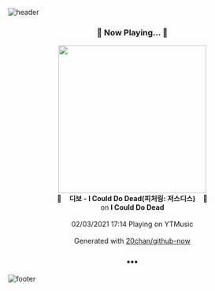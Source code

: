 ![header](https://capsule-render.vercel.app/api?type=wave&height=170&section=header&text=Hi.%20I'm%20SHIFT&fontColor=090707&fontAlignX=45&fontAlignY=65&fontSize=100)

<h3 align="center">🎵 Now Playing... 🎵</h3>
<p align="center">
  <a href="https://music.youtube.com/channel/UC3WMXaoZIR0TO8cXVSSb9tQ">
    <img width="300" src="https://lh3.googleusercontent.com/UYvUDadIT43Fbpx4PwrGUdMNbyFGnOkcu5BtGjUbI_wdd1cw74XFneSZhuNNZbu30WN8y3ZYXv7pHLMXFw">
  </a>
  <br>
  🎵&nbsp&nbsp&nbsp <b>디보 - I Could Do Dead(피처링: 저스디스)</b> &nbsp&nbsp&nbsp🎵
  <br>
  on <b>I Could Do Dead</b>
  
  <br />
  <br />
  02/03/2021 17:14 Playing on YTMusic
  <br />
  <br />
  Generated with <a href="https://github.com/20chan/github-now">20chan/github-now</a>
</p>

<h3 align="center">•••</h3>

![footer](https://capsule-render.vercel.app/api?type=wave&height=150&section=footer)
